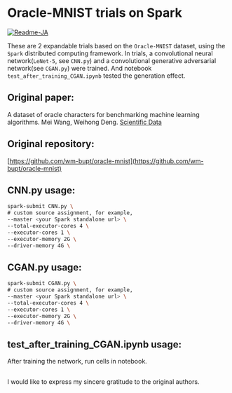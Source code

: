 # Oracle-MNIST trials on Spark

[![Readme-JA](https://img.shields.io/badge/README-Japanese-red.svg)](README.ja.md)

These are 2 expandable trials based on the `Oracle-MNIST` dataset, using the `Spark` distributed computing framework. In trials, a convolutional neural network(`LeNet-5`, see `CNN.py`) and a convolutional generative adversarial network(see `CGAN.py`) were trained. And notebook `test_after_training_CGAN.ipynb` tested the generation effect.

## Original paper:
A dataset of oracle characters for benchmarking machine learning algorithms. Mei Wang, Weihong Deng. 
[Scientific Data](https://www.nature.com/articles/s41597-024-02933-w)

## Original repository: 
[https://github.com/wm-bupt/oracle-mnist](https://github.com/wm-bupt/oracle-mnist)

## CNN.py usage:
```bash
spark-submit CNN.py \
# custom source assignment, for example,
--master <your Spark standalone url> \
--total-executor-cores 4 \
--executor-cores 1 \
--executor-memory 2G \
--driver-memory 4G \
```

## CGAN.py usage:
```bash
spark-submit CGAN.py \
# custom source assignment, for example,
--master <your Spark standalone url> \
--total-executor-cores 4 \
--executor-cores 1 \
--executor-memory 2G \
--driver-memory 4G \
```

## test_after_training_CGAN.ipynb usage:
After training the network, run cells in notebook.

##
I would like to express my sincere gratitude to the original authors.